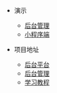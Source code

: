 * 演示
  * [后台管理]()
  * [小程序端]()

* 项目地址
  * [后台平台](https://pensionproject.github.io/docs/#/test)
  * [后台管理](https://github.com/Jackson0714/PassJava-Portal)
  * [学习教程](https://github.com/Jackson0714/PassJava-Learning)
